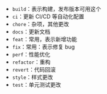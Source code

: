 
- `build`：表示构建，发布版本可用这个
- `ci`：更新 CI/CD 等自动化配置
- `chore`：杂项，其他更改
- `docs`：更新文档
- `feat`：常用，表示新增功能
- `fix`：常用：表示修复 bug
- `perf`：性能优化
- `refactor`：重构
- `revert`：代码回滚
- `style`：样式更改
- `test`：单元测试更改